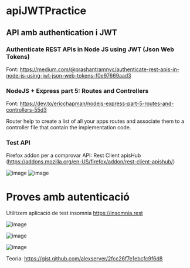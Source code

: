 # apiJWTPractice

## API amb authentication i JWT

### Authenticate REST APIs in Node JS using JWT (Json Web Tokens)

Font: https://medium.com/@prashantramnyc/authenticate-rest-apis-in-node-js-using-jwt-json-web-tokens-f0e97669aad3

### NodeJS + Express part 5: Routes and Controllers

Font: https://dev.to/ericchapman/nodejs-express-part-5-routes-and-controllers-55d3

Router help to create a list of all your apps routes and associate them to a controller file that contain the implementation code.

### Test API

Firefox addon per a comprovar API: Rest Client apisHub (https://addons.mozilla.org/en-US/firefox/addon/rest-client-apishub/)

![image](https://user-images.githubusercontent.com/96139692/210769838-7ea7be88-b0b9-4f94-b7db-8757e7310ce2.png)
![image](https://user-images.githubusercontent.com/96139692/210769974-a42b48be-c582-4d14-a0a7-9dd2c0c20440.png)

# Proves amb autenticació

Utilitzem aplicació de test insomnia [https://insomnia.rest ](https://insomnia.rest/download)

![image](https://user-images.githubusercontent.com/96139692/212216616-3bf7ce6e-cc79-4106-b4c0-c8779a54feb0.png)

![image](https://user-images.githubusercontent.com/96139692/212216870-302ec12c-b65d-4f3f-93a5-46e3bb249b8b.png)

![image](https://user-images.githubusercontent.com/96139692/212216967-52b29234-c44e-4c2f-b1fe-4262e620e3a8.png)




Teoria: https://gist.github.com/alexserver/2fcc26f7e1ebcfc9f6d8
